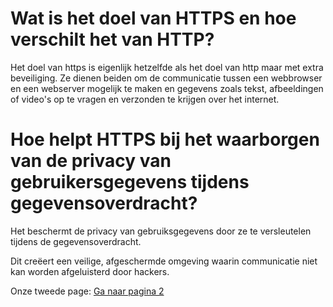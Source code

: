 # Wat is het doel van HTTPS en hoe verschilt het van HTTP?
Het doel van https is eigenlijk hetzelfde als het doel van http maar met extra beveiliging.
Ze dienen beiden om de communicatie tussen een webbrowser en een webserver mogelijk te maken en gegevens zoals tekst, afbeeldingen of video's op te vragen en verzonden te krijgen over het internet.
# Hoe helpt HTTPS bij het waarborgen van de privacy van gebruikersgegevens tijdens gegevensoverdracht?
Het beschermt de privacy van gebruiksgegevens door ze te versleutelen tijdens de gegevensoverdracht.

Dit creëert een veilige, afgeschermde omgeving waarin communicatie niet kan worden afgeluisterd door hackers.

Onze tweede page: [Ga naar pagina 2](page2.md)

